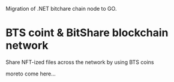 Migration of .NET bitchare chain node to GO.

# BTS coint & BitShare blockchain network
Share NFT-ized files across the network by using BTS coins

moreto come here...